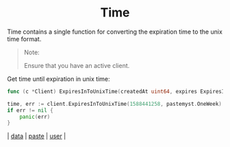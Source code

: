<h1 align="center">Time</h1>

Time contains a single function for converting the expiration time to the unix time format.

> Note: 
> 
> Ensure that you have an active client. 

Get time until expiration in unix time:
```go
func (c *Client) ExpiresInToUnixTime(createdAt uint64, expires ExpiresIn) (uint64, error)
```
```go
time, err := client.ExpiresInToUnixTime(1588441258, pastemyst.OneWeek)
if err != nil {
    panic(err)
}
```

| [data](data.md) | [paste](paste.md) | [user](user.md) | 